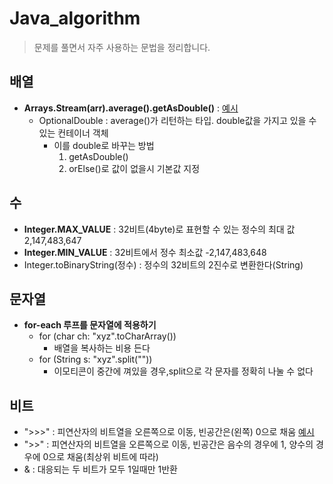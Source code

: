 # Java_algorithm

> 문제를 풀면서 자주 사용하는 문법을 정리합니다.

## 배열
- __Arrays.Stream(arr).average().getAsDouble()__ : [예시](https://github.com/yeongseoPark/Java_algorithm/blob/master/src/LeetCode_ProgrammingSkills/AverageSalaryExcludingMinAndMax/AverageSalarayExcludingMinAndMax.java) 
  - OptionalDouble : average()가 리턴하는 타입. double값을 가지고 있을 수 있는 컨테이너 객체
    - 이를 double로 바꾸는 방법
      1. getAsDouble()
      2. orElse()로 값이 없을시 기본값 지정

## 수
- __Integer.MAX_VALUE__ : 32비트(4byte)로 표현할 수 있는 정수의 최대 값 2,147,483,647
- __Integer.MIN_VALUE__ : 32비트에서 정수 최소값 -2,147,483,648
- Integer.toBinaryString(정수) : 정수의 32비트의 2진수로 변환한다(String)


## 문자열
- __for-each 루프를 문자열에 적용하기__
  - for (char ch: "xyz".toCharArray()) 
    - 배열을 복사하는 비용 든다
  - for (String s: "xyz".split("")) 
    - 이모티콘이 중간에 껴있을 경우,split으로 각 문자를 정확히 나눌 수 없다

## 비트 
- ">>>" : 피연산자의 비트열을 오른쪽으로 이동, 빈공간은(왼쪽) 0으로 채움 [예시]()
- ">>"  : 피연산자의 비트열을 오른쪽으로 이동, 빈공간은 음수의 경우에 1, 양수의 경우에 0으로 채움(최상위 비트에 따라)
- & : 대응되는 두 비트가 모두 1일때만 1반환 